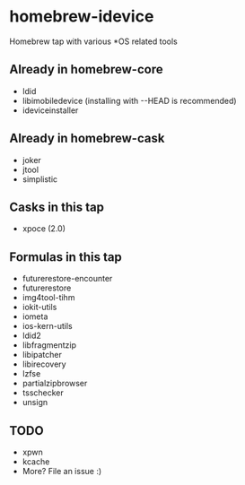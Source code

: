 # homebrew-idevice

Homebrew tap with various \*OS related tools

## Already in homebrew-core
- ldid
- libimobiledevice (installing with --HEAD is recommended)
- ideviceinstaller

## Already in homebrew-cask
- joker
- jtool
- simplistic

## Casks in this tap
- xpoce (2.0)

## Formulas in this tap
- futurerestore-encounter
- futurerestore
- img4tool-tihm
- iokit-utils
- iometa
- ios-kern-utils
- ldid2
- libfragmentzip
- libipatcher
- libirecovery
- lzfse
- partialzipbrowser
- tsschecker
- unsign

## TODO
- xpwn
- kcache
- More? File an issue :)

